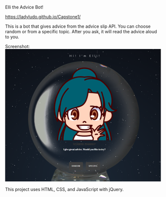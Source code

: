 Elli the Advice Bot!

https://ladyludo.github.io/Capstone1/

This is a bot that gives advice from the advice slip API. You can choose random or from a specific topic. After you ask, it will read the advice aloud to you.

Screenshot:
![Landing Page](Screenshots/screenshot.png?raw=true)

This project uses HTML, CSS, and JavaScript with jQuery.